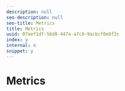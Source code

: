 ```yaml
---
description: null
seo-description: null
seo-title: Metrics
title: Metrics
uuid: 07aef1df-56d8-447a-a7c8-9acbcf0e6f2c
index: y
internal: n
snippet: y
---
```


# Metrics

